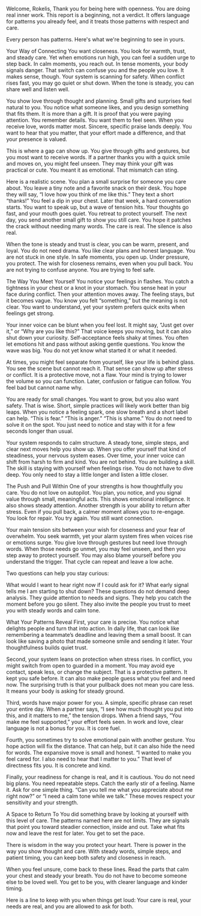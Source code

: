 Welcome, Rokelis,
Thank you for being here with openness. You are doing real inner work. This report is a beginning, not a verdict. It offers language for patterns you already feel, and it treats those patterns with respect and care.

Every person has patterns. Here's what we're beginning to see in yours.

Your Way of Connecting
You want closeness. You look for warmth, trust, and steady care. Yet when emotions run high, you can feel a sudden urge to step back. In calm moments, you reach out. In tense moments, your body signals danger. That switch can confuse you and the people you love. It makes sense, though. Your system is scanning for safety. When conflict rises fast, you may go quiet or shut down. When the tone is steady, you can share well and listen well.

You show love through thought and planning. Small gifts and surprises feel natural to you. You notice what someone likes, and you design something that fits them. It is more than a gift. It is proof that you were paying attention. You remember details. You want them to feel seen. When you receive love, words matter most. Sincere, specific praise lands deeply. You want to hear that you matter, that your effort made a difference, and that your presence is valued.

This is where a gap can show up. You give through gifts and gestures, but you most want to receive words. If a partner thanks you with a quick smile and moves on, you might feel unseen. They may think your gift was practical or cute. You meant it as emotional. That mismatch can sting.

Here is a realistic scene. You plan a small surprise for someone you care about. You leave a tiny note and a favorite snack on their desk. You hope they will say, “I love how you think of me like this.” They text a short “thanks!” You feel a dip in your chest. Later that week, a hard conversation starts. You want to speak up, but a wave of tension hits. Your thoughts go fast, and your mouth goes quiet. You retreat to protect yourself. The next day, you send another small gift to show you still care. You hope it patches the crack without needing many words. The care is real. The silence is also real.

When the tone is steady and trust is clear, you can be warm, present, and loyal. You do not need drama. You like clear plans and honest language. You are not stuck in one style. In safe moments, you open up. Under pressure, you protect. The wish for closeness remains, even when you pull back. You are not trying to confuse anyone. You are trying to feel safe.

The Way You Meet Yourself
You notice your feelings in flashes. You catch a tightness in your chest or a knot in your stomach. You sense heat in your face during conflict. Then your attention moves away. The feeling stays, but it becomes vague. You know you felt “something,” but the meaning is not clear. You want to understand, yet your system prefers quick exits when feelings get strong.

Your inner voice can be blunt when you feel lost. It might say, “Just get over it,” or “Why are you like this?” That voice keeps you moving, but it can also shut down your curiosity. Self-acceptance feels shaky at times. You often let emotions hit and pass without asking gentle questions. You know the wave was big. You do not yet know what started it or what it needed.

At times, you might feel separate from yourself, like your life is behind glass. You see the scene but cannot reach it. That sense can show up after stress or conflict. It is a protective move, not a flaw. Your mind is trying to lower the volume so you can function. Later, confusion or fatigue can follow. You feel bad but cannot name why.

You are ready for small changes. You want to grow, but you also want safety. That is wise. Short, simple practices will likely work better than big leaps. When you notice a feeling spark, one slow breath and a short label can help. “This is fear.” “This is anger.” “This is shame.” You do not need to solve it on the spot. You just need to notice and stay with it for a few seconds longer than usual.

Your system responds to calm structure. A steady tone, simple steps, and clear next moves help you show up. When you offer yourself that kind of steadiness, your nervous system eases. Over time, your inner voice can shift from harsh to firm and kind. You are not behind. You are building a skill. The skill is staying with yourself when feelings rise. You do not have to dive deep. You only need to stay a little longer and listen a little closer.

The Push and Pull Within
One of your strengths is how thoughtfully you care. You do not love on autopilot. You plan, you notice, and you signal value through small, meaningful acts. This shows emotional intelligence. It also shows steady attention. Another strength is your ability to return after stress. Even if you pull back, a calmer moment allows you to re-engage. You look for repair. You try again. You still want connection.

Your main tension sits between your wish for closeness and your fear of overwhelm. You seek warmth, yet your alarm system fires when voices rise or emotions surge. You give love through gestures but need love through words. When those needs go unmet, you may feel unseen, and then you step away to protect yourself. You may also blame yourself before you understand the trigger. That cycle can repeat and leave a low ache.

Two questions can help you stay curious:

What would I want to hear right now if I could ask for it?
What early signal tells me I am starting to shut down?
These questions do not demand deep analysis. They guide attention to needs and signs. They help you catch the moment before you go silent. They also invite the people you trust to meet you with steady words and calm tone.

What Your Patterns Reveal
First, your care is precise. You notice what delights people and turn that into action. In daily life, that can look like remembering a teammate’s deadline and leaving them a small boost. It can look like saving a photo that made someone smile and sending it later. Your thoughtfulness builds quiet trust.

Second, your system leans on protection when stress rises. In conflict, you might switch from open to guarded in a moment. You may avoid eye contact, speak less, or change the subject. That is a protective pattern. It kept you safe before. It can also make people guess what you feel and need now. The surprising truth is that your pullback does not mean you care less. It means your body is asking for steady ground.

Third, words have major power for you. A simple, specific phrase can reset your entire day. When a partner says, “I see how much thought you put into this, and it matters to me,” the tension drops. When a friend says, “You make me feel supported,” your effort feels seen. In work and love, clear language is not a bonus for you. It is core fuel.

Fourth, you sometimes try to solve emotional pain with another gesture. You hope action will fix the distance. That can help, but it can also hide the need for words. The expansive move is small and honest. “I wanted to make you feel cared for. I also need to hear that I matter to you.” That level of directness fits you. It is concrete and kind.

Finally, your readiness for change is real, and it is cautious. You do not need big plans. You need repeatable steps. Catch the early stir of a feeling. Name it. Ask for one simple thing. “Can you tell me what you appreciate about me right now?” or “I need a calm tone while we talk.” These moves respect your sensitivity and your strength.

A Space to Return To
You did something brave by looking at yourself with this level of care. The patterns named here are not limits. They are signals that point you toward steadier connection, inside and out. Take what fits now and leave the rest for later. You get to set the pace.

There is wisdom in the way you protect your heart. There is power in the way you show thought and care. With steady words, simple steps, and patient timing, you can keep both safety and closeness in reach.

When you feel unsure, come back to these lines. Read the parts that calm your chest and steady your breath. You do not have to become someone else to be loved well. You get to be you, with clearer language and kinder timing.

Here is a line to keep with you when things get loud: Your care is real, your needs are real, and you are allowed to ask for both.
